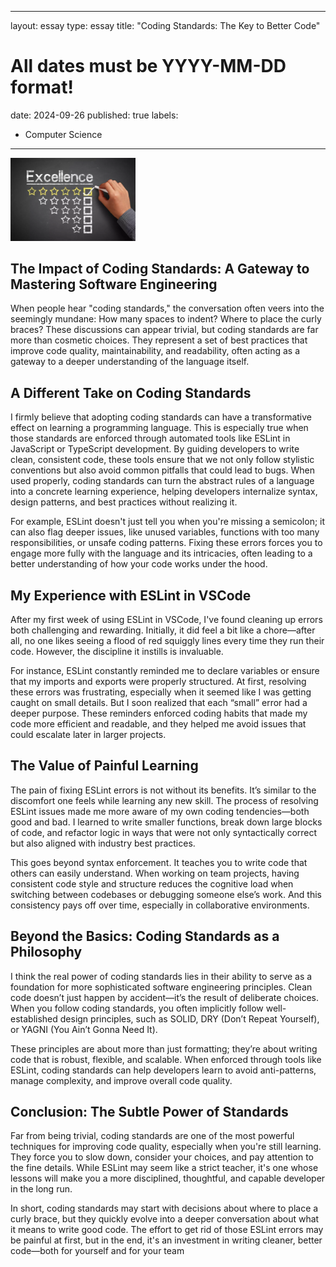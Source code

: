 
---
layout: essay
type: essay
title: "Coding Standards: The Key to Better Code"
# All dates must be YYYY-MM-DD format!
date: 2024-09-26
published: true
labels:
  - Computer Science
---

<img width="200px" class="rounded float-start pe-4" src="../img/standards.png">

## The Impact of Coding Standards: A Gateway to Mastering Software Engineering

When people hear "coding standards," the conversation often veers into the seemingly mundane: How many spaces to indent? Where to place the curly braces? These discussions can appear trivial, but coding standards are far more than cosmetic choices. They represent a set of best practices that improve code quality, maintainability, and readability, often acting as a gateway to a deeper understanding of the language itself.

## A Different Take on Coding Standards

I firmly believe that adopting coding standards can have a transformative effect on learning a programming language. This is especially true when those standards are enforced through automated tools like ESLint in JavaScript or TypeScript development. By guiding developers to write clean, consistent code, these tools ensure that we not only follow stylistic conventions but also avoid common pitfalls that could lead to bugs. When used properly, coding standards can turn the abstract rules of a language into a concrete learning experience, helping developers internalize syntax, design patterns, and best practices without realizing it.

For example, ESLint doesn't just tell you when you're missing a semicolon; it can also flag deeper issues, like unused variables, functions with too many responsibilities, or unsafe coding patterns. Fixing these errors forces you to engage more fully with the language and its intricacies, often leading to a better understanding of how your code works under the hood.

## My Experience with ESLint in VSCode

After my first week of using ESLint in VSCode, I've found cleaning up errors both challenging and rewarding. Initially, it did feel a bit like a chore—after all, no one likes seeing a flood of red squiggly lines every time they run their code. However, the discipline it instills is invaluable.

For instance, ESLint constantly reminded me to declare variables or ensure that my imports and exports were properly structured. At first, resolving these errors was frustrating, especially when it seemed like I was getting caught on small details. But I soon realized that each “small” error had a deeper purpose. These reminders enforced coding habits that made my code more efficient and readable, and they helped me avoid issues that could escalate later in larger projects.

## The Value of Painful Learning

The pain of fixing ESLint errors is not without its benefits. It’s similar to the discomfort one feels while learning any new skill. The process of resolving ESLint issues made me more aware of my own coding tendencies—both good and bad. I learned to write smaller functions, break down large blocks of code, and refactor logic in ways that were not only syntactically correct but also aligned with industry best practices.

This goes beyond syntax enforcement. It teaches you to write code that others can easily understand. When working on team projects, having consistent code style and structure reduces the cognitive load when switching between codebases or debugging someone else’s work. And this consistency pays off over time, especially in collaborative environments.

## Beyond the Basics: Coding Standards as a Philosophy

I think the real power of coding standards lies in their ability to serve as a foundation for more sophisticated software engineering principles. Clean code doesn’t just happen by accident—it’s the result of deliberate choices. When you follow coding standards, you often implicitly follow well-established design principles, such as SOLID, DRY (Don’t Repeat Yourself), or YAGNI (You Ain’t Gonna Need It).

These principles are about more than just formatting; they’re about writing code that is robust, flexible, and scalable. When enforced through tools like ESLint, coding standards can help developers learn to avoid anti-patterns, manage complexity, and improve overall code quality.

## Conclusion: The Subtle Power of Standards

Far from being trivial, coding standards are one of the most powerful techniques for improving code quality, especially when you're still learning. They force you to slow down, consider your choices, and pay attention to the fine details. While ESLint may seem like a strict teacher, it's one whose lessons will make you a more disciplined, thoughtful, and capable developer in the long run.

In short, coding standards may start with decisions about where to place a curly brace, but they quickly evolve into a deeper conversation about what it means to write good code. The effort to get rid of those ESLint errors may be painful at first, but in the end, it's an investment in writing cleaner, better code—both for yourself and for your team
